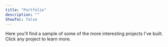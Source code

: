 ```yaml
---
title: "Portfolio"
description: ""
ShowToc: false
---
```


Here you'll find a sample of some of the more interesting projects I've built.
Click any project to learn more.
